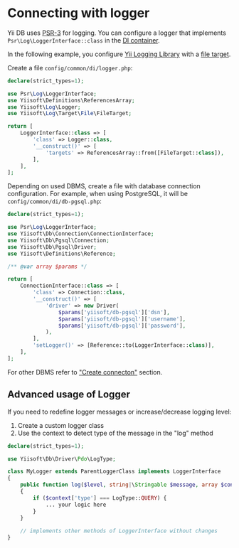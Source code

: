 # Connecting with logger

Yii DB uses [PSR-3](https://www.php-fig.org/psr/psr-3/) for logging.
You can configure a logger that implements `Psr\Log\LoggerInterface::class` in the
[DI container](https://github.com/yiisoft/di).

In the following example, you configure [Yii Logging Library](https://github.com/yiisoft/log) with a
[file target](https://github.com/yiisoft/log-target-file).

Create a file `config/common/di/logger.php`:

```php
declare(strict_types=1);

use Psr\Log\LoggerInterface;
use Yiisoft\Definitions\ReferencesArray;
use Yiisoft\Log\Logger;
use Yiisoft\Log\Target\File\FileTarget;

return [
    LoggerInterface::class => [
        'class' => Logger::class,
        '__construct()' => [
            'targets' => ReferencesArray::from([FileTarget::class]),
        ],
    ],
];
```

Depending on used DBMS, create a file with database connection configuration. For example, when using PostgreSQL, it
will be `config/common/di/db-pgsql.php`:

```php
declare(strict_types=1);

use Psr\Log\LoggerInterface;
use Yiisoft\Db\Connection\ConnectionInterface;
use Yiisoft\Db\Pgsql\Connection;
use Yiisoft\Db\Pgsql\Driver;
use Yiisoft\Definitions\Reference;

/** @var array $params */

return [
    ConnectionInterface::class => [
        'class' => Connection::class,
        '__construct()' => [
            'driver' => new Driver(
                $params['yiisoft/db-pgsql']['dsn'],
                $params['yiisoft/db-pgsql']['username'],
                $params['yiisoft/db-pgsql']['password'],
            ),
        ],
        'setLogger()' => [Reference::to(LoggerInterface::class)],        
    ],
];
```

For other DBMS refer to ["Create connecton"](/docs/guide/en/README.md#create-connection) section.

## Advanced usage of Logger

If you need to redefine logger messages or increase/decrease logging level:

1. Create a custom logger class
2. Use the context to detect type of the message in the "log" method

```php
declare(strict_types=1);

use Yiisoft\Db\Driver\Pdo\LogType;

class MyLogger extends ParentLoggerClass implements LoggerInterface
{
    public function log($level, string|\Stringable $message, array $context = []): void
    {
        if ($context['type'] === LogType::QUERY) {
            ... your logic here
        }    
    }
    
    // implements other methods of LoggerInterface without changes
}
```
